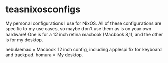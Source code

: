 # teasnixosconfigs
My personal configurations I use for NixOS.
All of these configurations are specific to my use cases, so maybe don't use them as is on your own hardware!
One is for a 12 inch retina macbook (Macbook 8,1), and the other is for my desktop.

nebulaemac = Macbook 12 inch config, including applespi fix for keyboard and trackpad.
homura = My desktop.
